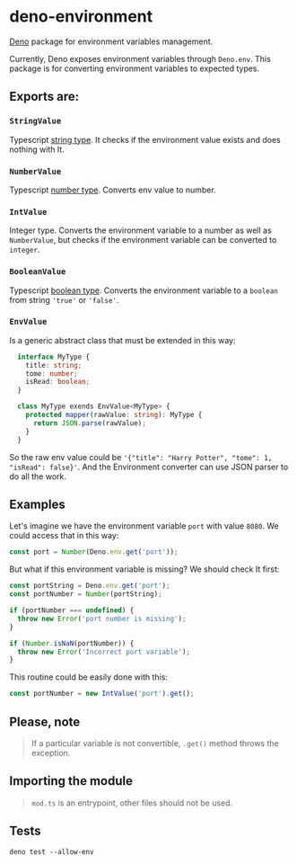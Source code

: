 # deno-environment

[Deno](https://deno.land/) package for environment variables management.

Currently, Deno exposes environment variables through `Deno.env`. This package is for converting environment variables to expected types.

## Exports are:

### `StringValue`

Typescript [string type](https://www.typescriptlang.org/docs/handbook/basic-types.html#string). It checks if the environment value exists and does nothing with It.

### `NumberValue`

Typescript [number type](https://www.typescriptlang.org/docs/handbook/basic-types.html#number). Converts env value to number.

### `IntValue`

Integer type. Converts the environment variable to a number as well as `NumberValue`, but checks if the environment variable can be converted to `integer`.

### `BooleanValue`

Typescript [boolean type](https://www.typescriptlang.org/docs/handbook/basic-types.html#boolean). Converts the environment variable to a `boolean` from string `'true'` or `'false'`.

### `EnvValue`

Is a generic abstract class that must be extended in this way:

```typescript
  interface MyType {
    title: string;
    tome: number;
    isRead: boolean;
  }

  class MyType exends EnvValue<MyType> {
    protected mapper(rawValue: string): MyType {
      return JSON.parse(rawValue);
    }
  }
```

So the raw env value could be `'{"title": "Harry Potter", "tome": 1, "isRead": false}'`. And the Environment converter can use JSON parser to do all the work.

## Examples

Let's imagine we have the environment variable `port` with value `8080`. We could access that in this way:

```typescript
const port = Number(Deno.env.get('port'));
```

But what if this environment variable is missing? We should check It first:

```typescript
const portString = Deno.env.get('port');
const portNumber = Number(portString);

if (portNumber === undefined) {
  throw new Error('port number is missing');
}

if (Number.isNaN(portNumber)) {
  throw new Error('Incorrect port variable');
}
```

This routine could be easily done with this:

```typescript
const portNumber = new IntValue('port').get();
```

## Please, note

> If a particular variable is not convertible, `.get()` method throws the exception.

## Importing the module

> `mod.ts` is an entrypoint, other files should not be used.

## Tests

`deno test --allow-env`
